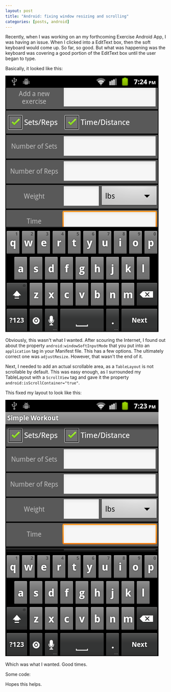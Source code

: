```yaml
---
layout: post
title: "Android: fixing window resizing and scrolling"
categories: [posts, android]
---
```

Recently, when I was working on an my forthcoming Exercise Android App, I was having an issue. When I clicked into a EditText box, then the soft keyboard would come up. So far, so good. But what was happening was the keyboard was covering a good portion of the EditText box until the user began to type.

Basically, it looked like this:

<img src="/media/android_bad_scroll.png" alt="Android Bad Scroll" title="Android Bad Scroll" />

Obviously, this wasn't what I wanted. After scouring the Internet, I found out about the property <code>android:windowSoftInputMode</code> that you put into an <code>application</code> tag in your Manifest file. This has a few options. The ultimately correct one was <code>adjustResize</code>. However, that wasn't the end of it.

Next, I needed to add an actual scrollable area, as a <code>TableLayout</code> is not scrollable by default. This was easy enough, as I surrounded my TableLayout with a <code>ScrollView</code> tag and gave it the property <code>android:isScrollContainer="true"</code>.

This fixed my layout to look like this:

<img src="/media/android_good_scroll.png" alt="Android Good Scroll" title="Android Good Scroll" />

Which was what I wanted. Good times.

Some code:

<script src="https://gist.github.com/1172700.js"></script>

Hopes this helps.